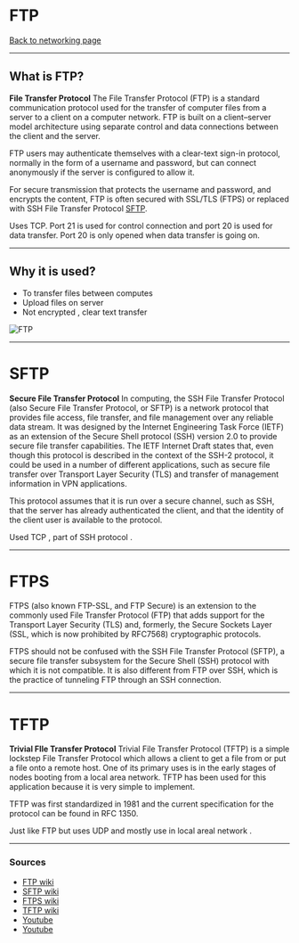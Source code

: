 # FTP
[Back to networking page](./index.md)

---

## What is FTP?
**File Transfer Protocol**
The File Transfer Protocol (FTP) is a standard communication protocol used for the transfer of computer files from a server to a client on a computer network. FTP is built on a client–server model architecture using separate control and data connections between the client and the server. 

FTP users may authenticate themselves with a clear-text sign-in protocol, normally in the form of a username and password, but can connect anonymously if the server is configured to allow it. 

For secure transmission that protects the username and password, and encrypts the content, FTP is often secured with SSL/TLS (FTPS) or replaced with SSH File Transfer Protocol [SFTP](FTP.md#SFTP).

Uses TCP.
Port 21 is used for control connection and port 20 is used for data transfer.
Port 20 is only opened when data transfer is going on.

---

## Why it is used?
- To transfer files between computes
- Upload files on server
- Not encrypted , clear text transfer

![FTP](https://images.ctfassets.net/bg6mjhdcqk2h/3kFoQpGfA7LNgm6kG5lq2W/b93b67522195335aec9c5b172d2e6500/Raysync_FTP_Server.png)

---

# SFTP
**Secure File Transfer Protocol**
In computing, the SSH File Transfer Protocol (also Secure File Transfer Protocol, or SFTP) is a network protocol that provides file access, file transfer, and file management over any reliable data stream. It was designed by the Internet Engineering Task Force (IETF) as an extension of the Secure Shell protocol (SSH) version 2.0 to provide secure file transfer capabilities. The IETF Internet Draft states that, even though this protocol is described in the context of the SSH-2 protocol, it could be used in a number of different applications, such as secure file transfer over Transport Layer Security (TLS) and transfer of management information in VPN applications.

This protocol assumes that it is run over a secure channel, such as SSH, that the server has already authenticated the client, and that the identity of the client user is available to the protocol.

Used TCP , part of SSH protocol .

---

# FTPS
FTPS (also known FTP-SSL, and FTP Secure) is an extension to the commonly used File Transfer Protocol (FTP) that adds support for the Transport Layer Security (TLS) and, formerly, the Secure Sockets Layer (SSL, which is now prohibited by RFC7568) cryptographic protocols.

FTPS should not be confused with the SSH File Transfer Protocol (SFTP), a secure file transfer subsystem for the Secure Shell (SSH) protocol with which it is not compatible. It is also different from FTP over SSH, which is the practice of tunneling FTP through an SSH connection.

---

# TFTP
**Trivial FIle Transfer Protocol**
Trivial File Transfer Protocol (TFTP) is a simple lockstep File Transfer Protocol which allows a client to get a file from or put a file onto a remote host. One of its primary uses is in the early stages of nodes booting from a local area network. TFTP has been used for this application because it is very simple to implement.

TFTP was first standardized in 1981 and the current specification for the protocol can be found in RFC 1350.

Just like FTP but uses UDP and mostly use in local areal network . 

---

### Sources
- [FTP wiki](https://en.wikipedia.org/wiki/File_Transfer_Protocol)
- [SFTP wiki](https://en.wikipedia.org/wiki/SSH_File_Transfer_Protocol)
- [FTPS wiki](https://en.wikipedia.org/wiki/FTPS)
- [TFTP wiki ](https://en.wikipedia.org/wiki/Trivial_File_Transfer_Protocol)
- [Youtube](https://youtu.be/tOj8MSEIbfA)
- [Youtube](https://youtu.be/L9aZpg0ip70)